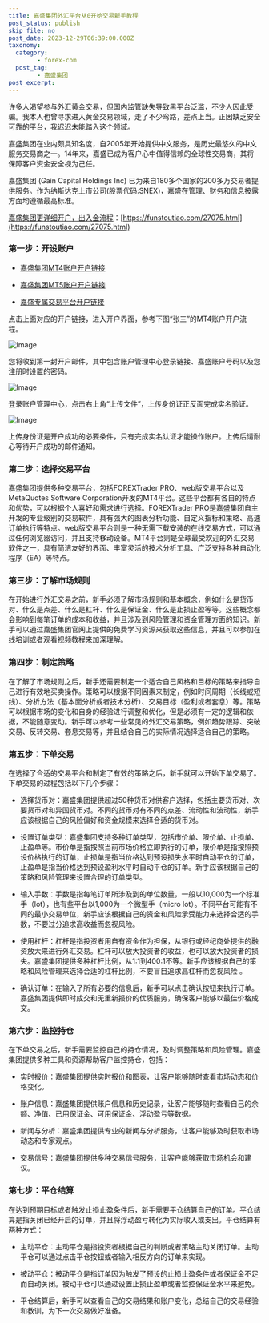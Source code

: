 ```yaml
---
title: 嘉盛集团外汇平台从0开始交易新手教程
post_status: publish
skip_file: no
post_date: 2023-12-29T06:39:00.000Z
taxonomy:
  category:
        - forex-com
  post_tag:
        - 嘉盛集团
post_excerpt: 
---
```

许多人渴望参与外汇黄金交易，但国内监管缺失导致黑平台泛滥，不少人因此受骗。我本人也曾寻求进入黄金交易领域，走了不少弯路，差点上当。正因缺乏安全可靠的平台，我迟迟未能踏入这个领域。

嘉盛集团在业内颇具知名度，自2005年开始提供中文服务，是历史最悠久的中文服务交易商之一。14年来，嘉盛已成为客户心中值得信赖的全球性交易商，其将保障客户资金安全视为己任。

嘉盛集团 (Gain Capital Holdings Inc) 已为来自180多个国家的200多万交易者提供服务。作为纳斯达克上市公司(股票代码:SNEX)，嘉盛在管理、财务和信息披露方面均遵循最高标准。

[嘉盛集团更详细开户，出入金流程](https://funstoutiao.com/27075.html)：[https://funstoutiao.com/27075.html](https://funstoutiao.com/27075.html)

### 第一步：开设账户

* [嘉盛集团MT4账户开户链接](https://s.ssgg.net/jsmt4)

* [嘉盛集团MT5账户开户链接](https://s.ssgg.net/jsmt5)

* [嘉盛专属交易平台开户链接](https://s.ssgg.net/js)

点击上面对应的开户链接，进入开户界面，参考下图“张三”的MT4账户开户流程。

![Image](https://prod-files-secure.s3.us-west-2.amazonaws.com/39ed1227-6d7d-4570-be36-9ccd4a2c4241/7a167aea-686b-400d-af59-4e18eb607a40/640.png?X-Amz-Algorithm=AWS4-HMAC-SHA256&X-Amz-Content-Sha256=UNSIGNED-PAYLOAD&X-Amz-Credential=ASIAZI2LB466VFYSAQZJ%2F20250530%2Fus-west-2%2Fs3%2Faws4_request&X-Amz-Date=20250530T101308Z&X-Amz-Expires=3600&X-Amz-Security-Token=IQoJb3JpZ2luX2VjENr%2F%2F%2F%2F%2F%2F%2F%2F%2F%2FwEaCXVzLXdlc3QtMiJIMEYCIQDAKzTlj6%2FnP7VbUor7iIxxS%2FvfzdEpBN7qkNKQnLBVKwIhAP1JvZJz98j1h%2BkJ3CNwDuRGDwG%2FV7dFmbES2BZTbxIzKogECKP%2F%2F%2F%2F%2F%2F%2F%2F%2F%2FwEQABoMNjM3NDIzMTgzODA1IgycDeSSbZgvO8tOd7wq3AMH%2FPeqWRv%2BxqwhS%2Bi7qz%2FLGkLAMt29E%2FFxJ3FLoRNuSHf9k2GFs%2BOqRfoaThKjtE%2F1y%2BeH0DfvFoKcJpAxa5GTK%2Bx%2FevUsFecwt2R1W4aAVCXE%2FjGmMeOuf2jLANHZV2XcJtglSY0FxsQVdpEhOsTX4Q5kmOteX%2FjfavMFjA22lLiLb9tgUkO0V%2Fw3lAmERO0xoLpanOcBBc71wxFVfA9Ul2G24SL6AkqnaqBwbKc8W2CKJEEZXv3dS7UvYRkehaDcY189D54%2F0jMg0tRwwe4mTucZL4CHMZ8IMPvb6bc3WP76SEml6yZkWGXk8MIPGxrJligCDRZ%2Fv6qG1ty6O0RAYiIr%2FROdqZjLWmdqGM%2FuJ%2FlYMXC%2FwF9gV4CNU0wr6BQamxjjMiCwK6PPsjeyKkRzIOy%2B7oqEIan9qInarLSRM15Ih%2BBkwgo3xAhXIlVaYpk3ZcvwFaoidz15q5sg6zUO6nA1nLIxOkjdwA7h%2ByeCf6HEyrD5x5mliDKSdfWHFrPPNo6GP7GTiiHNVx53UhfeZEejzAsItLKfviZ%2FC2A3DPkrJSOyqhSKfcwK1473VgBM5IoUhebhoi2EZ9Cj%2FMFhdYhKks%2FmTwj68v6JKrgPuT5zYbTUwBNgLlZ9QTD%2BgObBBjqkAf1K%2F%2Bhu21CTzOgkP7bbxUex%2FuYYQbHTPw6VjWmSx64YOhlR3hkghAa%2F7D8KckUEYnku%2BIRRmyEk%2BNm637MMMl0W5MWqabF9BnJWyli6MYeSsXued0XUj24Ecnw%2FrTAjW2fOPGZkm590dHTU%2FMkfPXR7iFec%2BVRjCN5pFBVJlQn0pkM8ZV51Fv%2FAv%2BXLMefeiRY4I%2F%2BM1ZH0ckgnMsSLR4OMtYYV&X-Amz-Signature=97ed240dbe8d796de31e33ebcf1b58c9f73411fd71e7e03fadd6a4539f4ec408&X-Amz-SignedHeaders=host&x-id=GetObject)

您将收到第一封开户邮件，其中包含账户管理中心登录链接、嘉盛账户号码以及您注册时设置的密码。

![Image](https://prod-files-secure.s3.us-west-2.amazonaws.com/39ed1227-6d7d-4570-be36-9ccd4a2c4241/eaa1c6b3-2877-4284-a0e1-530e222c27fb/image.png?X-Amz-Algorithm=AWS4-HMAC-SHA256&X-Amz-Content-Sha256=UNSIGNED-PAYLOAD&X-Amz-Credential=ASIAZI2LB466VFYSAQZJ%2F20250530%2Fus-west-2%2Fs3%2Faws4_request&X-Amz-Date=20250530T101308Z&X-Amz-Expires=3600&X-Amz-Security-Token=IQoJb3JpZ2luX2VjENr%2F%2F%2F%2F%2F%2F%2F%2F%2F%2FwEaCXVzLXdlc3QtMiJIMEYCIQDAKzTlj6%2FnP7VbUor7iIxxS%2FvfzdEpBN7qkNKQnLBVKwIhAP1JvZJz98j1h%2BkJ3CNwDuRGDwG%2FV7dFmbES2BZTbxIzKogECKP%2F%2F%2F%2F%2F%2F%2F%2F%2F%2FwEQABoMNjM3NDIzMTgzODA1IgycDeSSbZgvO8tOd7wq3AMH%2FPeqWRv%2BxqwhS%2Bi7qz%2FLGkLAMt29E%2FFxJ3FLoRNuSHf9k2GFs%2BOqRfoaThKjtE%2F1y%2BeH0DfvFoKcJpAxa5GTK%2Bx%2FevUsFecwt2R1W4aAVCXE%2FjGmMeOuf2jLANHZV2XcJtglSY0FxsQVdpEhOsTX4Q5kmOteX%2FjfavMFjA22lLiLb9tgUkO0V%2Fw3lAmERO0xoLpanOcBBc71wxFVfA9Ul2G24SL6AkqnaqBwbKc8W2CKJEEZXv3dS7UvYRkehaDcY189D54%2F0jMg0tRwwe4mTucZL4CHMZ8IMPvb6bc3WP76SEml6yZkWGXk8MIPGxrJligCDRZ%2Fv6qG1ty6O0RAYiIr%2FROdqZjLWmdqGM%2FuJ%2FlYMXC%2FwF9gV4CNU0wr6BQamxjjMiCwK6PPsjeyKkRzIOy%2B7oqEIan9qInarLSRM15Ih%2BBkwgo3xAhXIlVaYpk3ZcvwFaoidz15q5sg6zUO6nA1nLIxOkjdwA7h%2ByeCf6HEyrD5x5mliDKSdfWHFrPPNo6GP7GTiiHNVx53UhfeZEejzAsItLKfviZ%2FC2A3DPkrJSOyqhSKfcwK1473VgBM5IoUhebhoi2EZ9Cj%2FMFhdYhKks%2FmTwj68v6JKrgPuT5zYbTUwBNgLlZ9QTD%2BgObBBjqkAf1K%2F%2Bhu21CTzOgkP7bbxUex%2FuYYQbHTPw6VjWmSx64YOhlR3hkghAa%2F7D8KckUEYnku%2BIRRmyEk%2BNm637MMMl0W5MWqabF9BnJWyli6MYeSsXued0XUj24Ecnw%2FrTAjW2fOPGZkm590dHTU%2FMkfPXR7iFec%2BVRjCN5pFBVJlQn0pkM8ZV51Fv%2FAv%2BXLMefeiRY4I%2F%2BM1ZH0ckgnMsSLR4OMtYYV&X-Amz-Signature=75cfee15642558aee9afb9ad12d772d9991ed08c7f64bde2dfa90fbdd834ed37&X-Amz-SignedHeaders=host&x-id=GetObject)

登录账户管理中心，点击右上角“上传文件”，上传身份证正反面完成实名验证。

![Image](https://prod-files-secure.s3.us-west-2.amazonaws.com/39ed1227-6d7d-4570-be36-9ccd4a2c4241/54090639-09fc-46b4-a135-e0289f707147/image.png?X-Amz-Algorithm=AWS4-HMAC-SHA256&X-Amz-Content-Sha256=UNSIGNED-PAYLOAD&X-Amz-Credential=ASIAZI2LB466VFYSAQZJ%2F20250530%2Fus-west-2%2Fs3%2Faws4_request&X-Amz-Date=20250530T101308Z&X-Amz-Expires=3600&X-Amz-Security-Token=IQoJb3JpZ2luX2VjENr%2F%2F%2F%2F%2F%2F%2F%2F%2F%2FwEaCXVzLXdlc3QtMiJIMEYCIQDAKzTlj6%2FnP7VbUor7iIxxS%2FvfzdEpBN7qkNKQnLBVKwIhAP1JvZJz98j1h%2BkJ3CNwDuRGDwG%2FV7dFmbES2BZTbxIzKogECKP%2F%2F%2F%2F%2F%2F%2F%2F%2F%2FwEQABoMNjM3NDIzMTgzODA1IgycDeSSbZgvO8tOd7wq3AMH%2FPeqWRv%2BxqwhS%2Bi7qz%2FLGkLAMt29E%2FFxJ3FLoRNuSHf9k2GFs%2BOqRfoaThKjtE%2F1y%2BeH0DfvFoKcJpAxa5GTK%2Bx%2FevUsFecwt2R1W4aAVCXE%2FjGmMeOuf2jLANHZV2XcJtglSY0FxsQVdpEhOsTX4Q5kmOteX%2FjfavMFjA22lLiLb9tgUkO0V%2Fw3lAmERO0xoLpanOcBBc71wxFVfA9Ul2G24SL6AkqnaqBwbKc8W2CKJEEZXv3dS7UvYRkehaDcY189D54%2F0jMg0tRwwe4mTucZL4CHMZ8IMPvb6bc3WP76SEml6yZkWGXk8MIPGxrJligCDRZ%2Fv6qG1ty6O0RAYiIr%2FROdqZjLWmdqGM%2FuJ%2FlYMXC%2FwF9gV4CNU0wr6BQamxjjMiCwK6PPsjeyKkRzIOy%2B7oqEIan9qInarLSRM15Ih%2BBkwgo3xAhXIlVaYpk3ZcvwFaoidz15q5sg6zUO6nA1nLIxOkjdwA7h%2ByeCf6HEyrD5x5mliDKSdfWHFrPPNo6GP7GTiiHNVx53UhfeZEejzAsItLKfviZ%2FC2A3DPkrJSOyqhSKfcwK1473VgBM5IoUhebhoi2EZ9Cj%2FMFhdYhKks%2FmTwj68v6JKrgPuT5zYbTUwBNgLlZ9QTD%2BgObBBjqkAf1K%2F%2Bhu21CTzOgkP7bbxUex%2FuYYQbHTPw6VjWmSx64YOhlR3hkghAa%2F7D8KckUEYnku%2BIRRmyEk%2BNm637MMMl0W5MWqabF9BnJWyli6MYeSsXued0XUj24Ecnw%2FrTAjW2fOPGZkm590dHTU%2FMkfPXR7iFec%2BVRjCN5pFBVJlQn0pkM8ZV51Fv%2FAv%2BXLMefeiRY4I%2F%2BM1ZH0ckgnMsSLR4OMtYYV&X-Amz-Signature=b2ba5df8687b58049ba57c836046d9d697fa314c47be5eceb1ad329ec36e1c1d&X-Amz-SignedHeaders=host&x-id=GetObject)

上传身份证是开户成功的必要条件，只有完成实名认证才能操作账户。上传后请耐心等待开户成功的邮件通知。

### 第二步：选择交易平台

嘉盛集团提供多种交易平台，包括FOREXTrader PRO、web版交易平台以及MetaQuotes Software Corporation开发的MT4平台。这些平台都有各自的特点和优势，可以根据个人喜好和需求进行选择。FOREXTrader PRO是嘉盛集团自主开发的专业级别的交易软件，具有强大的图表分析功能、自定义指标和策略、高速订单执行等特点。web版交易平台则是一种无需下载安装的在线交易方式，可以通过任何浏览器访问，并且支持移动设备。MT4平台则是全球最受欢迎的外汇交易软件之一，具有简洁友好的界面、丰富灵活的技术分析工具、广泛支持各种自动化程序（EA）等特点。

### 第三步：了解市场规则

在开始进行外汇交易之前，新手必须了解市场规则和基本概念，例如什么是货币对、什么是点差、什么是杠杆、什么是保证金、什么是止损止盈等等。这些概念都会影响到每笔订单的成本和收益，并且涉及到风险管理和资金管理方面的知识。新手可以通过嘉盛集团官网上提供的免费学习资源来获取这些信息，并且可以参加在线培训或者观看视频教程来加深理解。

### 第四步：制定策略

在了解了市场规则之后，新手还需要制定一个适合自己风格和目标的策略来指导自己进行有效地买卖操作。策略可以根据不同因素来制定，例如时间周期（长线或短线）、分析方法（基本面分析或者技术分析）、交易目标（盈利或者套息）等。策略可以根据市场的变化和自身的经验进行调整和优化，但是必须有一定的逻辑和依据，不能随意变动。新手可以参考一些常见的外汇交易策略，例如趋势跟踪、突破交易、反转交易、套息交易等，并且结合自己的实际情况选择适合自己的策略。

### 第五步：下单交易

在选择了合适的交易平台和制定了有效的策略之后，新手就可以开始下单交易了。下单交易的过程包括以下几个步骤：

* 选择货币对：嘉盛集团提供超过50种货币对供客户选择，包括主要货币对、次要货币对和异国货币对。不同的货币对有不同的点差、流动性和波动性，新手应该根据自己的风险偏好和资金规模来选择合适的货币对。

* 设置订单类型：嘉盛集团支持多种订单类型，包括市价单、限价单、止损单、止盈单等。市价单是指按照当前市场价格立即执行的订单，限价单是指按照预设价格执行的订单，止损单是指当价格达到预设损失水平时自动平仓的订单，止盈单是指当价格达到预设盈利水平时自动平仓的订单。新手应该根据自己的策略和风险管理来设置合理的订单类型。

* 输入手数：手数是指每笔订单所涉及到的单位数量，一般以10,000为一个标准手（lot），也有些平台以1,000为一个微型手（micro lot）。不同平台可能有不同的最小交易单位，新手应该根据自己的资金和风险承受能力来选择合适的手数，不要过分追求高收益而忽视风险。

* 使用杠杆：杠杆是指投资者用自有资金作为担保，从银行或经纪商处提供的融资放大来进行外汇交易。杠杆可以放大投资者的收益，也可以放大投资者的损失。嘉盛集团提供多种杠杆比例，从1:1到400:1不等。新手应该根据自己的策略和风险管理来选择合适的杠杆比例，不要盲目追求高杠杆而忽视风险 。

* 确认订单：在输入了所有必要的信息后，新手可以点击确认按钮来执行订单。嘉盛集团提供即时成交和无重新报价的优质服务，确保客户能够以最佳价格成交。

### 第六步：监控持仓

在下单交易之后，新手需要监控自己的持仓情况，及时调整策略和风险管理。嘉盛集团提供多种工具和资源帮助客户监控持仓，包括：

* 实时报价：嘉盛集团提供实时报价和图表，让客户能够随时查看市场动态和价格变化。

* 账户信息：嘉盛集团提供账户信息和历史记录，让客户能够随时查看自己的余额、净值、已用保证金、可用保证金、浮动盈亏等数据。

* 新闻与分析：嘉盛集团提供专业的新闻与分析服务，让客户能够及时获取市场动态和专家观点。

* 交易信号：嘉盛集团提供多种交易信号服务，让客户能够获取市场机会和建议。

### 第七步：平仓结算

在达到预期目标或者触发止损止盈条件后，新手需要平仓结算自己的订单。平仓结算是指关闭已经开启的订单，并且将浮动盈亏转化为实际收入或支出。平仓结算有两种方式：

* 主动平仓：主动平仓是指投资者根据自己的判断或者策略主动关闭订单。主动平仓可以通过点击平仓按钮或者输入相反方向的订单来实现。

* 被动平仓：被动平仓是指订单因为触发了预设的止损止盈条件或者保证金不足而自动关闭。被动平仓可以通过设置止损止盈单或者监控保证金水平来避免。

* 平仓结算后，新手可以查看自己的交易结果和账户变化，总结自己的交易经验和教训，为下一次交易做好准备。